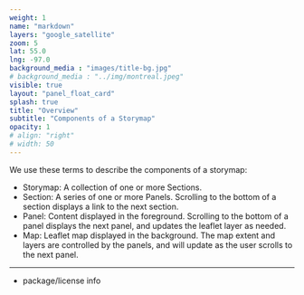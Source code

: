 ```yaml
---
weight: 1
name: "markdown"
layers: "google_satellite"
zoom: 5
lat: 55.0
lng: -97.0
background_media : "images/title-bg.jpg" 
# background_media : "../img/montreal.jpeg" 
visible: true
layout: "panel_float_card"
splash: true
title: "Overview"
subtitle: "Components of a Storymap"
opacity: 1
# align: "right"
# width: 50
---
```

We use these terms to describe the components of a storymap:


- Storymap: A collection of one or more Sections.
- Section: A series of one or more Panels. Scrolling to the bottom of a section displays a link to the next section.
- Panel: Content displayed in the foreground. Scrolling to the bottom of a panel displays the next panel, and updates the leaflet layer as needed.
- Map: Leaflet map displayed in the background. The map extent and layers are controlled by the panels, and will update as the user scrolls to the next panel.

--- 

- package/license info